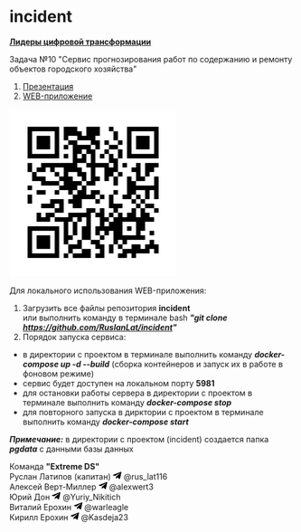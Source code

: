 # incident

[**Лидеры цифровой трансформации**](https://leaders2023.innoagency.ru/task_10)

Задача №10 "Сервис прогнозирования работ по содержанию и ремонту объектов городского хозяйства"

1. [Презентация](https://github.com/RuslanLat/incedent/blob/main/presentation.pdf)
2. [WEB-приложение](https://incedent.streamlit.app/)

![web](https://github.com/RuslanLat/incedent/blob/main/images/web.png)


Для локального использования WEB-приложения:
1. Загрузить все файлы репозитория **incident** \
    или выполнить команду в терминале bash ***"git clone https://github.com/RuslanLat/incident"***
2. Порядок запуска сервиса:

* в директории с проектом в терминале выполнить команду ***docker-compose up -d --build*** (сборка контейнеров и запуск их в работе в фоновом режиме)
* сервис будет доступен на локальном порту **5981**
* для остановки работы сервера в директории с проектом в терминале выполнить команду ***docker-compose stop***
* для повторного запуска в дирктории с проектом в терминале выполнить команду ***docker-compose start*** 

***Примечание:*** в директории с проектом (incident) создается папка ***pgdata*** с данными базы данных

Команда **"Extreme DS"** \
Руслан Латипов (капитан) <img src="https://github.com/RuslanLat/green/blob/main/images/telegram_icon.png" width="15"> @rus_lat116 \
Алексей Верт-Миллер <img src="https://github.com/RuslanLat/green/blob/main/images/telegram_icon.png" width="15"> @alexwert3 \
Юрий Дон <img src="https://github.com/RuslanLat/green/blob/main/images/telegram_icon.png" width="15"> @Yuriy_Nikitich \
Виталий Ерохин <img src="https://github.com/RuslanLat/green/blob/main/images/telegram_icon.png" width="15"> @warleagle \
Кирилл Ерохин <img src="https://github.com/RuslanLat/green/blob/main/images/telegram_icon.png" width="15"> @Kasdeja23